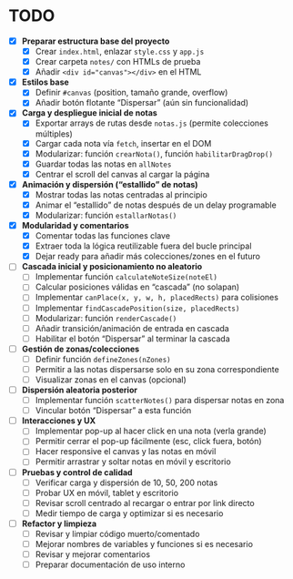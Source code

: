 # TODO

- [x] **Preparar estructura base del proyecto**
  - [x] Crear `index.html`, enlazar `style.css` y `app.js`
  - [x] Crear carpeta `notes/` con HTMLs de prueba
  - [x] Añadir `<div id="canvas"></div>` en el HTML
- [x] **Estilos base**
  - [x] Definir `#canvas` (position, tamaño grande, overflow)
  - [x] Añadir botón flotante “Dispersar” (aún sin funcionalidad)
- [x] **Carga y despliegue inicial de notas**
  - [x] Exportar arrays de rutas desde `notas.js` (permite colecciones múltiples)
  - [x] Cargar cada nota vía `fetch`, insertar en el DOM
  - [x] Modularizar: función `crearNota()`, función `habilitarDragDrop()`
  - [x] Guardar todas las notas en `allNotes`
  - [x] Centrar el scroll del canvas al cargar la página
- [x] **Animación y dispersión (“estallido” de notas)**
  - [x] Mostrar todas las notas centradas al principio
  - [x] Animar el “estallido” de notas después de un delay programable
  - [x] Modularizar: función `estallarNotas()`
- [x] **Modularidad y comentarios**
  - [x] Comentar todas las funciones clave
  - [x] Extraer toda la lógica reutilizable fuera del bucle principal
  - [x] Dejar ready para añadir más colecciones/zones en el futuro
- [ ] **Cascada inicial y posicionamiento no aleatorio**
  - [ ] Implementar función `calculateNoteSize(noteEl)`
  - [ ] Calcular posiciones válidas en “cascada” (no solapan)
  - [ ] Implementar `canPlace(x, y, w, h, placedRects)` para colisiones
  - [ ] Implementar `findCascadePosition(size, placedRects)`
  - [ ] Modularizar: función `renderCascade()`
  - [ ] Añadir transición/animación de entrada en cascada
  - [ ] Habilitar el botón “Dispersar” al terminar la cascada
- [ ] **Gestión de zonas/colecciones**
  - [ ] Definir función `defineZones(nZones)`
  - [ ] Permitir a las notas dispersarse solo en su zona correspondiente
  - [ ] Visualizar zonas en el canvas (opcional)
- [ ] **Dispersión aleatoria posterior**
  - [ ] Implementar función `scatterNotes()` para dispersar notas en zona
  - [ ] Vincular botón “Dispersar” a esta función
- [ ] **Interacciones y UX**
  - [ ] Implementar pop-up al hacer click en una nota (verla grande)
  - [ ] Permitir cerrar el pop-up fácilmente (esc, click fuera, botón)
  - [ ] Hacer responsive el canvas y las notas en móvil
  - [ ] Permitir arrastrar y soltar notas en móvil y escritorio
- [ ] **Pruebas y control de calidad**
  - [ ] Verificar carga y dispersión de 10, 50, 200 notas
  - [ ] Probar UX en móvil, tablet y escritorio
  - [ ] Revisar scroll centrado al recargar o entrar por link directo
  - [ ] Medir tiempo de carga y optimizar si es necesario
- [ ] **Refactor y limpieza**
  - [ ] Revisar y limpiar código muerto/comentado
  - [ ] Mejorar nombres de variables y funciones si es necesario
  - [ ] Revisar y mejorar comentarios
  - [ ] Preparar documentación de uso interno